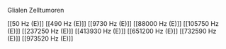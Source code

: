 Glialen Zelltumoren

[[50 Hz (E)]]
[[490 Hz (E)]]
[[9730 Hz (E)]]
[[88000 Hz (E)]]
[[105750 Hz (E)]]
[[237250 Hz (E)]]
[[413930 Hz (E)]]
[[651200 Hz (E)]]
[[732590 Hz (E)]]
[[973520 Hz (E)]]